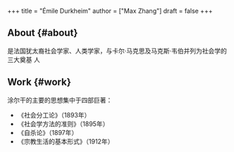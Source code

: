 +++
title = "Émile Durkheim"
author = ["Max Zhang"]
draft = false
+++

## About {#about}

是法国犹太裔社会学家、人类学家，与卡尔·马克思及马克斯·韦伯并列为社会学的三大奠基
人


## Work {#work}

涂尔干的主要的思想集中于四部巨著：

-   《社会分工论》（1893年）
-   《社会学方法的准则》（1895年）
-   《自杀论》（1897年）
-   《宗教生活的基本形式》（1912年）